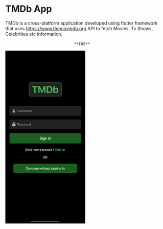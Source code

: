 # TMDb App

TMDb is a cross-platform application developed using flutter framework that uses https://www.themoviedb.org API 
to fetch Movies, Tv Shows, Celebrities etc information.


                        
                                  **IOS**
                        
<img src="Images/iOS/1.png" width="250">

